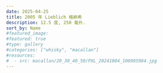 ```yaml
---
date: 2025-04-25
title: 2005 年 Lieblich 格納希
description: 12.5 度, 250 毫升.
sort_by: Name
#featured_image: 
#featured: true
#type: gallery
#categories: ["whisky", "macallan"]
#resources:
#  - src: macallan/20_30_40_50/PXL_20241004_100905984.jpg
---
```

